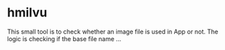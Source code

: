 # hmilvu
This small tool is to check whether an image file is used in App or not. The logic is checking if the base file name …
